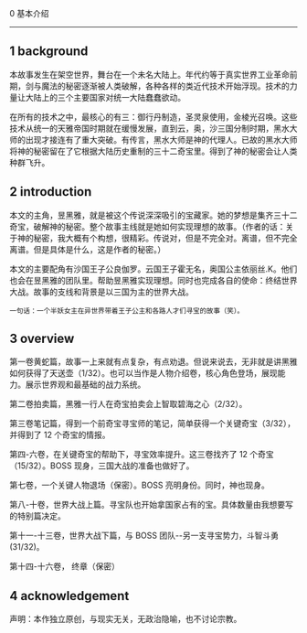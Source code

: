 0 基本介绍

---

## 1 background

本故事发生在架空世界，舞台在一个未名大陆上。年代约等于真实世界工业革命前期，剑与魔法的秘密逐渐被人类破解，各种各样的类近代技术开始浮现。技术的力量让大陆上的三个主要国家对统一大陆蠢蠢欲动。

在所有的技术之中，最核心的有三：御行丹制造，圣灵泉使用，金棱光召唤。这些技术从统一的天雅帝国时期就在缓慢发展，直到云，奥，沙三国分制时期，黑水大师的出现才接连有了重大突破。有传言，黑水大师是神的代理人。已故的黑水大师将神的秘密留在了它根据大陆历史重制的三十二奇宝里。得到了神的秘密会让人类种群飞升。

## 2 introduction

本文的主角，昱黑雅，就是被这个传说深深吸引的宝藏家。她的梦想是集齐三十二奇宝，破解神的秘密。整个故事主线就是她如何实现理想的故事。（作者的话：关于神的秘密，我大概有个构想，很精彩。传说对，但是不完全对。离谱，但不完全离谱。但是具体是什么，这是作者的秘密。）

本文的主要配角有沙国王子公良伽罗。云国王子霍无名，奥国公主依丽丝.K。他们也会在昱黑雅的团队里。帮助昱黑雅实现理想。同时也完成各自的使命：终结世界大战。故事的支线和背景是以三国为主的世界大战。

    一句话：一个半妖女主在异世界带着王子公主和各路人才们寻宝的故事（笑）。

## 3 overview

第一卷黄蛇篇，故事一上来就有点复杂，有点劝退。但说来说去，无非就是讲黑雅如何获得了天送壶（1/32）。也可以当作是人物介绍卷，核心角色登场，展现能力。展示世界观和最基础的战力系统。

第二卷拍卖篇，黑雅一行人在奇宝拍卖会上智取碧海之心（2/32）。

第三卷笔记篇，得到一个前奇宝寻宝师的笔记，简单获得一个关键奇宝（3/32），并得到了 12 个奇宝的情报。

第四-六卷，在关键奇宝的帮助下，寻宝效率提升。这三卷找齐了 12 个奇宝（15/32）。BOSS 现身，三国大战的准备也做好了。

第七卷，一个关键人物退场（保密）。BOSS 亮明身份。同时，神也现身。

第八-十卷，世界大战上篇。寻宝队也开始拿国家占有的宝。具体数量由我想要写的特别篇决定。

第十一-十三卷，世界大战下篇，与 BOSS 团队--另一支寻宝势力，斗智斗勇 (31/32)。

第十四-十六卷， 终章（保密）

## 4 acknowledgement

声明：本作独立原创，与现实无关，无政治隐喻，也不讨论宗教。
